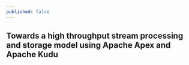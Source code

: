 ```yaml
---
published: false
---
```

## Towards a high throughput stream processing and storage model using Apache Apex and Apache Kudu




